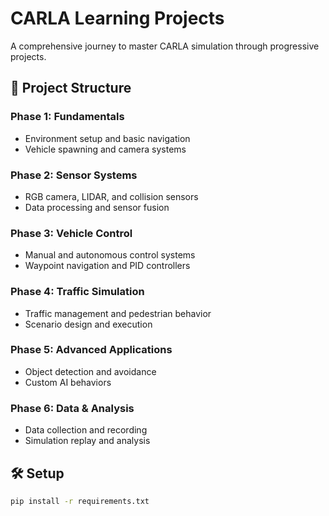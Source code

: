 # CARLA Learning Projects

A comprehensive journey to master CARLA simulation through progressive projects.

## 🚗 Project Structure

### Phase 1: Fundamentals

- Environment setup and basic navigation
- Vehicle spawning and camera systems

### Phase 2: Sensor Systems

- RGB camera, LIDAR, and collision sensors
- Data processing and sensor fusion

### Phase 3: Vehicle Control

- Manual and autonomous control systems
- Waypoint navigation and PID controllers

### Phase 4: Traffic Simulation

- Traffic management and pedestrian behavior
- Scenario design and execution

### Phase 5: Advanced Applications

- Object detection and avoidance
- Custom AI behaviors

### Phase 6: Data & Analysis

- Data collection and recording
- Simulation replay and analysis

## 🛠️ Setup

```bash
pip install -r requirements.txt
```
